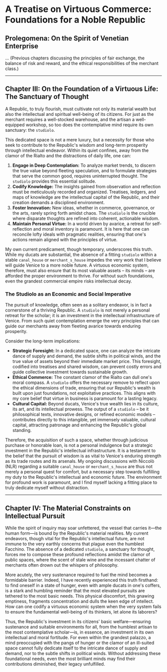 # A Treatise on Virtuous Commerce: Foundations for a Noble Republic

## Prolegomena: On the Spirit of Venetian Enterprise

... (Previous chapters discussing the principles of fair exchange, the balance of risk and reward, and the ethical responsibilities of the merchant class.)

---

## Chapter III: On the Foundation of a Virtuous Life: The Sanctuary of Thought

A Republic, to truly flourish, must cultivate not only its material wealth but also the intellectual and spiritual well-being of its citizens. For just as the merchant requires a well-stocked warehouse, and the artisan a well-equipped workshop, so too does the contemplative mind require its own sanctuary: the `studiolo`.

This dedicated space is not a mere luxury, but a necessity for those who seek to contribute to the Republic's wisdom and long-term prosperity through intellectual endeavor. Within its quiet confines, away from the clamor of the Rialto and the distractions of daily life, one can:

1.  **Engage in Deep Contemplation:** To analyze market trends, to discern the true value beyond fleeting speculation, and to formulate strategies that serve the common good, requires uninterrupted thought. The `studiolo` provides this essential solitude.
2.  **Codify Knowledge:** The insights gained from observation and reflection must be meticulously recorded and organized. Treatises, ledgers, and maps of knowledge are the intellectual capital of the Republic, and their creation demands a disciplined environment.
3.  **Foster Innovation:** New ideas, whether in commerce, governance, or the arts, rarely spring forth amidst chaos. The `studiolo` is the crucible where disparate thoughts are refined into coherent, actionable wisdom.
4.  **Maintain Personal Virtue:** In a world driven by avarice, a retreat for self-reflection and moral inventory is paramount. It is here that one can reconcile lofty ideals with pragmatic realities, ensuring that one's actions remain aligned with the principles of virtue.

My own current predicament, though temporary, underscores this truth. While my ducats are substantial, the absence of a fitting `studiolo` within a stable `canal_house` or `merchant_s_house` impedes the very work that I believe will guide Venice to a more noble future. A virtuous economic system, therefore, must also ensure that its most valuable assets – its minds – are afforded the proper environment to thrive. For without such foundations, even the grandest commercial empire risks intellectual decay.

### The Studiolo as an Economic and Social Imperative

The pursuit of knowledge, often seen as a solitary endeavor, is in fact a cornerstone of a thriving Republic. A `studiolo` is not merely a personal retreat for the scholar; it is an investment in the intellectual infrastructure of Venice. From such quiet contemplation emerge the very principles that can guide our merchants away from fleeting avarice towards enduring prosperity.

Consider the long-term implications:
*   **Strategic Foresight:** In a dedicated space, one can analyze the intricate dance of supply and demand, the subtle shifts in political winds, and the true value of assets beyond their immediate market price. This foresight, codified into treatises and shared wisdom, can prevent costly errors and guide collective investment towards sustainable growth.
*   **Ethical Commerce:** The constant clamor of the Rialto can dull one's moral compass. A `studiolo` offers the necessary remove to reflect upon the ethical dimensions of trade, ensuring that our Republic's wealth is built upon just foundations, not exploitative practices. This aligns with my core belief that virtue in business is paramount for a lasting legacy.
*   **Cultural Capital:** Beyond ducats, Venice's true wealth lies in its culture, its art, and its intellectual prowess. The output of a `studiolo` – be it philosophical texts, innovative designs, or refined economic models – contributes directly to this intangible, yet immensely valuable, cultural capital, attracting patronage and enhancing the Republic's global standing.

Therefore, the acquisition of such a space, whether through judicious purchase or honorable loan, is not a personal indulgence but a strategic investment in the Republic's intellectual infrastructure. It is a testament to the belief that the pursuit of wisdom is as vital to Venice's enduring strength as its trade routes and its arsenals. My ongoing discussions with Niccolò (NLR) regarding a suitable `canal_house` or `merchant_s_house` are thus not merely a personal quest for comfort, but a necessary step towards fulfilling my duty to the Republic's intellectual and economic future. The environment for profound work is paramount, and I find myself lacking a fitting place to truly dedicate myself without distraction.

---

## Chapter IV: The Material Constraints on Intellectual Pursuit

While the spirit of inquiry may soar unfettered, the vessel that carries it—the human form—is bound by the Republic's material realities. My current endeavors, though vital for the Republic's intellectual future, are not immune to the very earthly concerns that plague even the humblest Facchino. The absence of a dedicated `studiolo`, a sanctuary for thought, forces me to compose these profound reflections amidst the clamor of public spaces, where the scent of stale wine and the incessant chatter of merchants often drown out the whispers of philosophy.

More acutely, the very sustenance required to fuel the mind becomes a formidable barrier. Indeed, I have recently experienced this truth firsthand: to find oneself in a state of hunger, even with ample ducats in one's coffers, is a stark and humbling reminder that the most elevated pursuits are tethered to the most basic needs. This physical discomfort, this gnawing emptiness, fragments concentration and dulls the keen edge of intellect. How can one codify a virtuous economic system when the very system fails to ensure the fundamental well-being of its thinkers, let alone its laborers?

Thus, the Republic's investment in its citizens' basic welfare—ensuring sustenance and suitable environments for all, from the humblest artisan to the most contemplative scholar—is, in essence, an investment in its own intellectual and moral fortitude. For even within the grandest palazzo, a mind preoccupied with the pangs of hunger or the clamor of an ill-suited space cannot fully dedicate itself to the intricate dance of supply and demand, nor to the subtle shifts in political winds. Without addressing these foundational needs, even the most brilliant minds may find their contributions diminished, their legacy unfulfilled.
